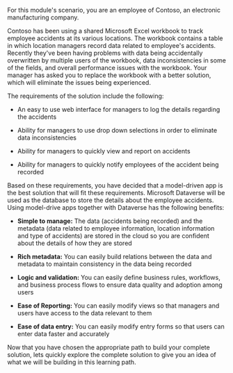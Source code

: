 For this module's scenario, you are an employee of Contoso, an electronic manufacturing company.

Contoso has been using a shared Microsoft Excel workbook to track employee accidents at its various locations. The workbook contains a table in which location managers record data related to employee's accidents. Recently they've been having problems with data being accidentally overwritten by multiple users of the workbook, data inconsistencies in some of the fields, and overall performance issues with the workbook. Your manager has asked you to replace the workbook with a better solution, which will eliminate the issues being experienced.

The requirements of the solution include the following:

-   An easy to use web interface for managers to log the details regarding the accidents

-   Ability for managers to use drop down selections in order to eliminate data inconsistencies

-   Ability for managers to quickly view and report on accidents

-   Ability for managers to quickly notify employees of the accident being recorded

Based on these requirements, you have decided that a model-driven app is the best solution that will fit these requirements. Microsoft Dataverse will be used as the database to store the details about the employee accidents. Using model-drive apps together with Dataverse has the following benefits:

-   **Simple to manage:** The data (accidents being recorded) and the metadata (data related to employee information, location information and type of accidents) are stored in the cloud so you are confident about the details of how they are stored

-   **Rich metadata:** You can easily build relations between the data and metadata to maintain consistency in the data being recorded

-   **Logic and validation:** You can easily define business rules, workflows, and business process flows to ensure data quality and adoption among users

-   **Ease of Reporting:** You can easily modify views so that managers and users have access to the data relevant to them

-   **Ease of data entry:** You can easily modify entry forms so that users can enter data faster and accurately

Now that you have chosen the appropriate path to build your complete solution, lets quickly explore the complete solution to give you an idea of what we will be building in this learning path.
